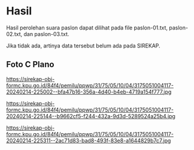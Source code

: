# Hasil

Hasil perolehan suara paslon dapat dilihat pada file paslon-01.txt, paslon-02.txt, dan paslon-03.txt.

Jika tidak ada, artinya data tersebut belum ada pada SIREKAP.

## Foto C Plano

https://sirekap-obj-formc.kpu.go.id/84f4/pemilu/ppwp/31/75/05/10/04/3175051004117-20240214-225002--bfa47b16-356a-4d40-b4eb-4719a154f777.jpg

https://sirekap-obj-formc.kpu.go.id/84f4/pemilu/ppwp/31/75/05/10/04/3175051004117-20240214-225144--b9662cf5-f244-432a-9d3d-5289524a25b4.jpg

https://sirekap-obj-formc.kpu.go.id/84f4/pemilu/ppwp/31/75/05/10/04/3175051004117-20240214-225311--2ac71d83-bad8-493f-83e8-a1644829b7c7.jpg
